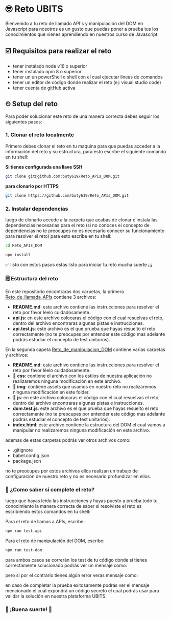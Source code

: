 # 🤓 Reto UBITS

Bienvenido a tu reto de llamado API's y manipulación del DOM en Javascript para nosotros es un gusto que puedas poner a prueba tus los conocimientos que vienes aprendiendo en nuestros curso de Javascript.

## ☑️ Requisitos para realizar el reto

- tener instalado node v16 o superior
- tener instalado npm 8 o superior
- tener un un powerShell o shell con el cual ejecutar lineas de comandos
- tener un editor de código donde realizar el reto (ej: visual studio code)
- tener cuenta de gitHub activa

## ⏲ Setup del reto

Para poder solucionar este reto de una manera correcta debes seguir los siguientes pasos:

### 1. Clonar el reto localmente

Primero debes clonar el reto en tu maquina para que puedas acceder a la información del reto y su estructura, para esto escribe el siguiente comando en tu shell:

**Si tienes configurada una llave SSH**

```bash
git clone git@github.com:buty619/Reto_APIs_DOM.git
```

**para clonarlo por HTTPS**

```bash
git clone https://github.com/buty619/Reto_APIs_DOM.git
```

### 2. Instalar dependencias

luego de clonarlo accede a la carpeta que acabas de clonar e instala las dependencias necesarias para el reto (si no conoces el concepto de dependencias no te preocupes no es necesario conocer su funcionamiento para resolver el reto) para esto escribe en tu shell:

```bash
cd Reto_APIs_DOM
```

```bash
npm install
```

✅ listo con estos pasos estas listo para iniciar tu reto mucha suerte ¡¡¡

### 🗒 Estructura del reto

En este repositorio encontraras dos carpetas, la primera [Reto_de_llamada_APIs](https://github.com/buty619/Reto_APIs_DOM/tree/main/Reto_de_llamada_APIs) contiene 3 archivos:

- **README.md**: este archivo contiene las instrucciones para resolver el reto por favor léelo cuidadosamente.
- **api.js**: en este archivo colocaras el código con el cual resuelvas el reto, dentro del archivo encontraras algunas pistas e instrucciones.
- **api.test.js**: este archivo es el que prueba que hayas resuelto el reto correctamente (no te preocupes por entender este código mas adelante podrás estudiar el concepto de test unitarios).

En la segunda capeta [Reto_de_manipulacion_DOM](https://github.com/buty619/Reto_APIs_DOM/tree/main/Reto_de_manipulacion_DOM) contiene varias carpetas y archivos:

- **README.md**: este archivo contiene las instrucciones para resolver el reto por favor léelo cuidadosamente.
- 📁 **css**: contiene el archivo con los estilos de nuestra aplicación no realizaremos ninguna modificación en este archivo.
- 📁 **img**: contiene assets que usamos en nuestro reto no realizaremos ninguna modificación en este folder.
- 📁 **js**: en este archivo colocaras el código con el cual resuelvas el reto, dentro del archivo encontraras algunas pistas e instrucciones.
- **dom.test.js**: este archivo es el que prueba que hayas resuelto el reto correctamente (no te preocupes por entender este código mas adelante podrás estudiar el concepto de test unitarios).
- **index.html**: este archivo contiene la estructura del DOM el cual vamos a manipular no realizaremos ninguna modificación en este archivo.

ademas de estas carpetas podrás ver otros archivos como:

- .gitignore
- babel.config.json
- package.json

no te preocupes por estos archivos ellos realizan un trabajo de configuración de nuestro reto y no es necesario profundizar en ellos.

### 🚀 ¿Como saber si complete el reto?

luego que hayas leído las instrucciones y hayas puesto a prueba todo tu conocimiento la manera correcta de saber si resolviste el reto es escribiendo estos comandos en tu shell:

Para el reto de llamas a APIs, escribe:

```bash
npm run test-api
```

Para el reto de manipulación del DOM, escribe:

```bash
npm run test-dom
```

para ambos casos se correrán los test de tu código donde si tienes correctamente solucionado podrás ver un mensaje como:

pero si por el contrario tienes algún error veras mensaje como:

en caso de completar la prueba exitosamente podrás ver el mensaje mencionado el cual expondrá un código secreto el cual podrás usar para validar la solución en nuestra plataforma UBITS.

### 🥳 ¡Buena suerte! 🥳
